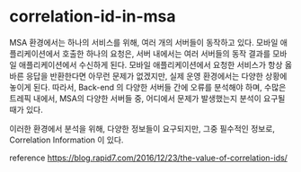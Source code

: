 # correlation-id-in-msa

MSA 환경에서는 하나의 서비스를 위해, 여러 개의 서버들이 동작하고 있다. 모바일 애플리케이션에서 호출한 하나의 요청은, 서버 내에서는 여러 서버들의 동작 결과를 모바일 애플리케이션에서 수신하게 된다. 모바일 애플리케이션에서 요청한 서비스가 항상 옳바른 응답을 반환한다면 아무런 문제가 없겠지만, 실제 운영 환경에서는 다양한 상황에 놓이게 된다. 따라서, Back-end 의 다양한 서버들 간에 오류를 분석해야 하며, 수많은 트레픽 내에서, MSA의 다양한 서버들 중, 어디에서 문제가 발생했는지 분석이 요구될 때가 있다.

이러한 환경에서 분석을 위해, 다양한 정보들이 요구되지만, 그중 필수적인 정보로, Correlation Information 이 있다.



reference
https://blog.rapid7.com/2016/12/23/the-value-of-correlation-ids/
